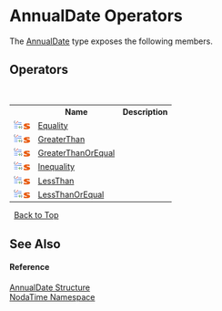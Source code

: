 # AnnualDate Operators
 

The <a href="T_NodaTime_AnnualDate">AnnualDate</a> type exposes the following members.


## Operators
&nbsp;<table><tr><th></th><th>Name</th><th>Description</th></tr><tr><td>![Public operator](media/puboperator.gif "Public operator")![Static member](media/static.gif "Static member")</td><td><a href="M_NodaTime_AnnualDate_op_Equality">Equality</a></td><td /></tr><tr><td>![Public operator](media/puboperator.gif "Public operator")![Static member](media/static.gif "Static member")</td><td><a href="M_NodaTime_AnnualDate_op_GreaterThan">GreaterThan</a></td><td /></tr><tr><td>![Public operator](media/puboperator.gif "Public operator")![Static member](media/static.gif "Static member")</td><td><a href="M_NodaTime_AnnualDate_op_GreaterThanOrEqual">GreaterThanOrEqual</a></td><td /></tr><tr><td>![Public operator](media/puboperator.gif "Public operator")![Static member](media/static.gif "Static member")</td><td><a href="M_NodaTime_AnnualDate_op_Inequality">Inequality</a></td><td /></tr><tr><td>![Public operator](media/puboperator.gif "Public operator")![Static member](media/static.gif "Static member")</td><td><a href="M_NodaTime_AnnualDate_op_LessThan">LessThan</a></td><td /></tr><tr><td>![Public operator](media/puboperator.gif "Public operator")![Static member](media/static.gif "Static member")</td><td><a href="M_NodaTime_AnnualDate_op_LessThanOrEqual">LessThanOrEqual</a></td><td /></tr></table>&nbsp;
<a href="#annualdate-operators">Back to Top</a>

## See Also


#### Reference
<a href="T_NodaTime_AnnualDate">AnnualDate Structure</a><br /><a href="N_NodaTime">NodaTime Namespace</a><br />